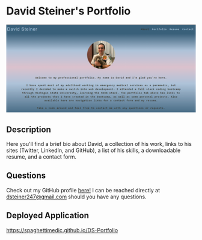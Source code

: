# David Steiner's Portfolio

![plot](./assets/main.png)

## Description
Here you'll find a brief bio about David, a collection of his work, links to his sites (Twitter, LinkedIn, and GitHub), a list of his skills, a downloadable resume, and a contact form.

## Questions
Check out my GitHub profile [here!](https://www.github.com/spaghettimedic) I can be reached directly at dsteiner247@gmail.com should you have any questions.

## Deployed Application
https://spaghettimedic.github.io/DS-Portfolio